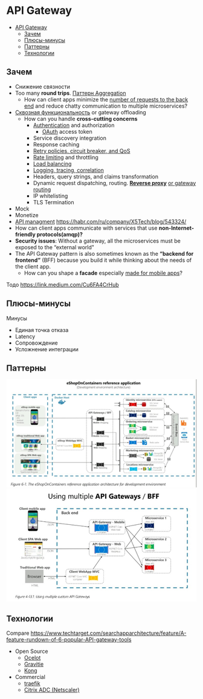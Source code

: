 # API Gateway

- [API Gateway](#api-gateway)
  - [Зачем](#зачем)
  - [Плюсы-минусы](#плюсы-минусы)
  - [Паттерны](#паттерны)
  - [Технологии](#технологии)

## Зачем

- Снижение связности
- Too many __round trips__. [Паттерн Aggregation](https://docs.microsoft.com/ru-ru/azure/architecture/patterns/gateway-aggregation)
  - How can client apps minimize the [number of requests to the back end](https://docs.microsoft.com/ru-ru/dotnet/architecture/microservices/architect-microservice-container-applications/direct-client-to-microservice-communication-versus-the-api-gateway-pattern) and reduce chatty
communication to multiple microservices?
- [Сквозная функциональность](https://docs.microsoft.com/ru-ru/azure/architecture/patterns/gateway-offloading) or gateway offloading
  - How can you handle __cross-cutting concerns__
    - [Authentication](https://konghq.com/learning-center/api-gateway/api-gateway-authentication) and authorization 
      - [OAuth](../arch/../technology/protocols.integration/oauth.md) access token
    - Service discovery integration
    - Response caching
    - [Retry policies, circuit breaker, and QoS](../arch/pattern/pattern.failure.md)
    - [Rate limiting](../arch/pattern/rate.limit.md) and throttling
    - [Load balancing](../arch/pattern/load.balancing.md)
    - [Logging, tracing, correlation](../arch/ability/observability.md)
    - Headers, query strings, and claims transformation
    - Dynamic request dispatching, routing. __[Reverse proxy](../arch/pattern/pattern.proxy.reverse.md)__ [or gateway routing](https://docs.microsoft.com/ru-ru/azure/architecture/patterns/gateway-routing)
    - IP whitelisting
    - TLS Termination
- Mock
- Monetize
- [API managment](api-managment.md)
https://habr.com/ru/company/X5Tech/blog/543324/
- How can client apps communicate with services that use __non-Internet-friendly protocols(amqp)?__
- __Security issues__: Without a gateway, all the microservices must be exposed to the “external world"
- The API Gateway pattern is also sometimes known as the __“backend for frontend”__ (BFF) because you build it while thinking about the needs of the client app.
  - How can you shape a __facade__ especially [made for mobile apps](https://microservices.io/patterns/apigateway)?
  
Тодо
https://link.medium.com/Cu6FA4CrHub

## Плюсы-минусы

Минусы

- Единая точка отказа
- Latency
- Сопровождение
- Усложнение интеграции

## Паттерны

![gw](/img/pattern/integration/api.gw.jpg)
![gw multi](/img/pattern/integration/api.gw.multi.jpg)

## Технологии

Compare https://www.techtarget.com/searchapparchitecture/feature/A-feature-rundown-of-6-popular-API-gateway-tools

- Open Source
  - [Ocelot](https://medium.com/aspnetrun/building-ocelot-api-gateway-microservices-with-asp-net-core-and-docker-container-13f96026e86c)
  - [Gravitie](../technology/api/gw.gravitee.md)
  - [Kong](https://habr.com/ru/companies/otus/articles/669342/)
- Commercial
  - [traefik](https://traefik.io/solutions/api-gateway/)
  - [Citrix ADC (Netscaler)](../technology/middleware/proxy.netscaler.md)
